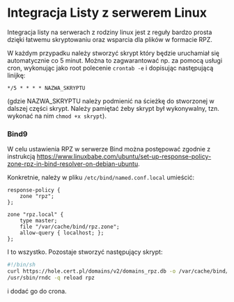 # Integracja Listy z serwerem Linux

Integracja listy na serwerach z rodziny linux jest z reguły bardzo prosta dzięki łatwemu skryptowaniu oraz wsparcia dla plików w formacie RPZ.

W każdym przypadku należy stworzyć skrypt który będzie uruchamiał się automatycznie co 5 minut. Można to zagwarantować np. za pomocą usługi cron, wykonując jako root polecenie `crontab -e` i dopisując następującą linijkę:

```
*/5 * * * * NAZWA_SKRYPTU
```

(gdzie NAZWA_SKRYPTU należy podmienić na ścieżkę do stworzonej w dalszej części skrypt. Należy pamiętać żeby skrypt był wykonywalny, tzn. wykonać na nim `chmod +x skrypt`).

### Bind9

W celu ustawienia RPZ w serwerze Bind można postępować zgodnie z instrukcją https://www.linuxbabe.com/ubuntu/set-up-response-policy-zone-rpz-in-bind-resolver-on-debian-ubuntu.

Konkretnie, należy w pliku `/etc/bind/named.conf.local` umieścić:

```
response-policy { 
    zone "rpz"; 
};

zone "rpz.local" {
    type master;
    file "/var/cache/bind/rpz.zone";
    allow-query { localhost; };
};
```

I to wszystko. Pozostaje stworzyć następujący skrypt:

```bash
#!/bin/sh
curl https://hole.cert.pl/domains/v2/domains_rpz.db -o /var/cache/bind/rpz.zone
/usr/sbin/rndc -q reload rpz
```

i dodać go do crona.
